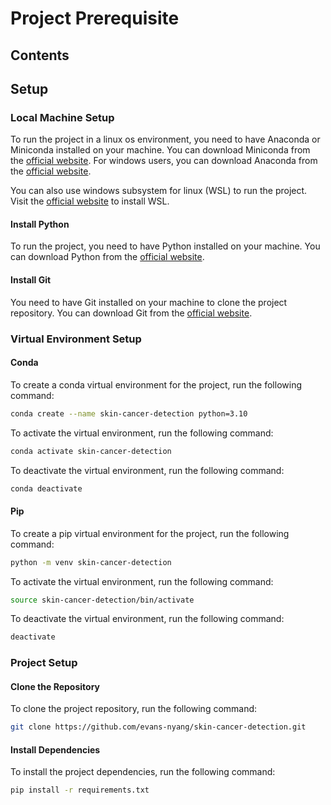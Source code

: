 # Project Prerequisite

## Contents

## Setup

### Local Machine Setup

To run the project in a linux os environment, you need to have Anaconda or Miniconda installed on your machine.
You can download Miniconda from the [official website](https://docs.conda.io/en/latest/miniconda.html).
For windows users, you can download Anaconda from the [official website](https://www.anaconda.com/products/distribution).

You can also use windows subsystem for linux (WSL) to run the project. Visit the [official website](https://docs.microsoft.com/en-us/windows/wsl/install) to install WSL.

#### Install Python

To run the project, you need to have Python installed on your machine. You can download Python from the [official website](https://www.python.org/downloads/).

#### Install Git

You need to have Git installed on your machine to clone the project repository. You can download Git from the [official website](https://git-scm.com/downloads).

### Virtual Environment Setup

#### Conda

To create a conda virtual environment for the project, run the following command:

```bash
conda create --name skin-cancer-detection python=3.10
```

To activate the virtual environment, run the following command:

```bash
conda activate skin-cancer-detection
```

To deactivate the virtual environment, run the following command:

```bash
conda deactivate
```

#### Pip

To create a pip virtual environment for the project, run the following command:

```bash
python -m venv skin-cancer-detection
```

To activate the virtual environment, run the following command:

```bash
source skin-cancer-detection/bin/activate
```

To deactivate the virtual environment, run the following command:

```bash
deactivate
```

### Project Setup

#### Clone the Repository

To clone the project repository, run the following command:

```bash
git clone https://github.com/evans-nyang/skin-cancer-detection.git
```

#### Install Dependencies

To install the project dependencies, run the following command:

```bash
pip install -r requirements.txt
```
